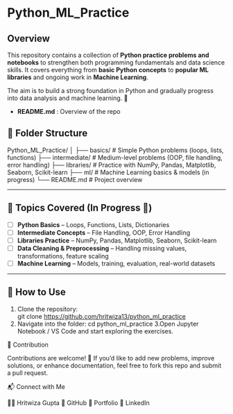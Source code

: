 # Python_ML_Practice
## Overview
This repository contains a collection of **Python practice problems and notebooks** to strengthen both programming fundamentals and data science skills. It covers everything from **basic Python concepts** to **popular ML libraries** and ongoing work in **Machine Learning**.  

The aim is to build a strong foundation in Python and gradually progress into data analysis and machine learning. 🚀  

- **README.md** : Overview of the repo

## 📂 Folder Structure  

Python_ML_Practice/
│
├── basics/ # Simple Python problems (loops, lists, functions)
├── intermediate/ # Medium-level problems (OOP, file handling, error handling)
├── libraries/ # Practice with NumPy, Pandas, Matplotlib, Seaborn, Scikit-learn
├── ml/ # Machine Learning basics & models (in progress)
└── README.md # Project overview


---

## 📖 Topics Covered (In Progress 🚧)  

- [ ] **Python Basics** – Loops, Functions, Lists, Dictionaries  
- [ ] **Intermediate Concepts** – File Handling, OOP, Error Handling  
- [ ] **Libraries Practice** – NumPy, Pandas, Matplotlib, Seaborn, Scikit-learn  
- [ ] **Data Cleaning & Preprocessing** – Handling missing values, transformations, feature scaling  
- [ ] **Machine Learning** – Models, training, evaluation, real-world datasets  

---

## 🚀 How to Use  

1. Clone the repository:  
   git clone https://github.com/hritwiza13/python_ml_practice
2. Navigate into the folder:
   cd python_ml_practice
3.Open Jupyter Notebook / VS Code and start exploring the exercises.

🌟 Contribution

Contributions are welcome! 🎉
If you’d like to add new problems, improve solutions, or enhance documentation, feel free to fork this repo and submit a pull request.

📬 Connect with Me

👩‍💻 Hritwiza Gupta
🔗 GitHub 
🔗 Portfolio
🔗 LinkedIn

